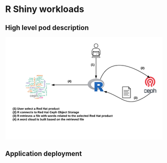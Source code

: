 # R Shiny workloads

## High level pod description

![R Shiny](imgs/r-shiny.png)

## Application deployment

